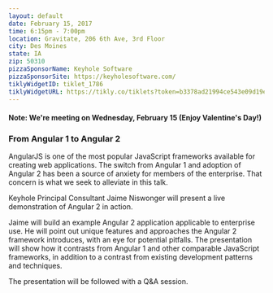 ```yaml
---
layout: default
date: February 15, 2017
time: 6:15pm - 7:00pm
location: Gravitate, 206 6th Ave, 3rd Floor
city: Des Moines
state: IA
zip: 50310
pizzaSponsorName: Keyhole Software
pizzaSponsorSite: https://keyholesoftware.com/
tiklyWidgetID: tiklet_1786
tiklyWidgetURL: https://tikly.co/tiklets?token=b3378ad21994ce543e09d19ed1ae2fa13f6cac07
---
```


#### **Note:** We're meeting on **Wednesday**, February 15 (Enjoy Valentine's Day!)

### From Angular 1 to Angular 2

AngularJS is one of the most popular JavaScript frameworks available for creating web applications. The switch from Angular 1 and adoption of Angular 2 has been a source of anxiety for members of the enterprise. That concern is what we seek to alleviate in this talk.

Keyhole Principal Consultant Jaime Niswonger will present a live demonstration of Angular 2 in action.

Jaime will build an example Angular 2 application applicable to enterprise use. He will point out unique features and approaches the Angular 2 framework introduces, with an eye for potential pitfalls. The presentation will show how it contrasts from Angular 1 and other comparable JavaScript frameworks, in addition to a contrast from existing development patterns and techniques.

The presentation will be followed with a Q&A session.
